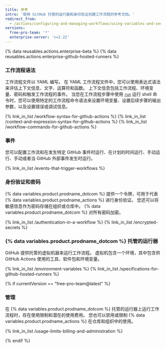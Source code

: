```yaml
---
title: 参考
intro: '使用 GitHub 托管的运行器和身份验证创建工作流程的参考文档。'
redirect_from:
  - /actions/configuring-and-managing-workflows/using-variables-and-secrets-in-a-workflow
versions:
  free-pro-team: '*'
  enterprise-server: '>=2.22'
---
```


{% data reusables.actions.enterprise-beta %}
{% data reusables.actions.enterprise-github-hosted-runners %}

### 工作流程语法

工作流程文件以 YAML 编写。 在 YAML 工作流程文件中，您可以使用表达式语法来评估上下文信息、文字、运算符和函数。 上下文信息包括工作流程、环境变量、密码和触发工作流程的事件。 当您在工作流程步骤中使用 [`run`](/actions/reference/workflow-syntax-for-github-actions#jobsjob_idstepsrun) 运行 shell 命令时，您可以使用特定的工作流程命令语法来设置环境变量、设置后续步骤的输出参数，以及设置错误或调试信息。

{% link_in_list /workflow-syntax-for-github-actions %}
{% link_in_list /context-and-expression-syntax-for-github-actions %}
{% link_in_list /workflow-commands-for-github-actions %}

### 事件

您可以配置工作流和在发生特定 GitHub 事件时运行、在计划的时间运行、手动运行、手动或者当 GitHub 外部事件发生时运行。

{% link_in_list /events-that-trigger-workflows %}

### 身份验证和密码

{% data variables.product.prodname_dotcom %} 提供一个令牌，可用于代表 {% data variables.product.prodname_actions %} 进行身份验证。 您还可以将敏感信息作为密码存储在组织或仓库中。 {% data variables.product.prodname_dotcom %} 对所有密码加密。

{% link_in_list /authentication-in-a-workflow %}
{% link_in_list /encrypted-secrets %}

### {% data variables.product.prodname_dotcom %} 托管的运行器

GitHub 提供托管的虚拟机器来运行工作流程。 虚拟机包含一个环境，其中包含供 GitHub Actions 使用的工具、软件包和环境变量。

{% link_in_list /environment-variables %}
{% link_in_list /specifications-for-github-hosted-runners %}

{% if currentVersion == "free-pro-team@latest" %}
### 管理

在 {% data variables.product.prodname_dotcom %} 托管的运行器上运行工作流程时，存在使用限制和潜在的使用费用。 您也可以禁用或限制 {% data variables.product.prodname_actions %} 在仓库和组织中的使用。

{% link_in_list /usage-limits-billing-and-administration %}

{% endif %}
